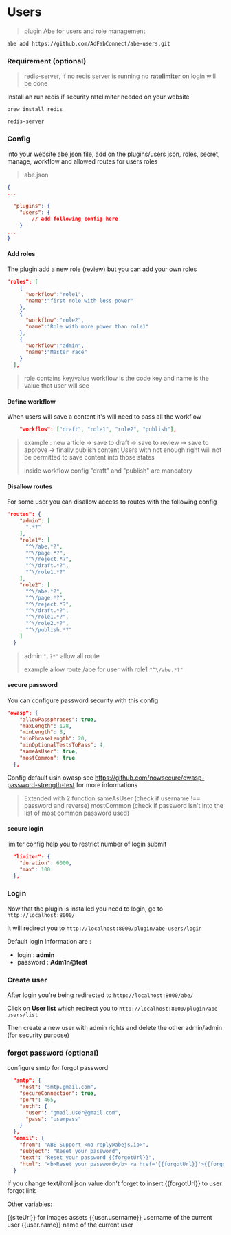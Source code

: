 # Users

> plugin Abe for users and role management

```shell
abe add https://github.com/AdFabConnect/abe-users.git
```

### Requirement (optional)

> redis-server, if no redis server is running no **ratelimiter** on login will be done

Install an run redis if security ratelimiter needed on your website

```shell
brew install redis
```

```shell
redis-server
```

### Config

into your website abe.json file, add on the plugins/users json, roles, secret, manage, workflow and allowed routes for users roles

> abe.json

```json
{
...

  "plugins": {
    "users": {
    	// add following config here
    }
...
}
```

#### Add roles

The plugin add a new role (review) but you can add your own roles

```json
"roles": [
    {
      "workflow":"role1",
      "name":"first role with less power"
    },
    {
      "workflow":"role2",
      "name":"Role with more power than role1"
    },
    {
      "workflow":"admin",
      "name":"Master race"
    }
  ],
```

> role contains key/value workflow is the code key and name is the value that user will see

#### Define workflow

When users will save a content it's will need to pass all the workflow

```json
	"workflow": ["draft", "role1", "role2", "publish"],
```

> example : new article -> save to draft -> save to review -> save to approve -> finally publish content
> Users with not enough right will not be permitted to save content into those states
> 
> inside workflow config "draft" and "publish" are mandatory

#### Disallow routes

For some user you can disallow access to routes with the following config

```json
"routes": {
    "admin": [
      ".*?"
    ],
    "role1": [
      "^\/abe.*?",
      "^\/page.*?",
      "^\/reject.*?",
      "^\/draft.*?",
      "^\/role1.*?"
    ],
    "role2": [
      "^\/abe.*?",
      "^\/page.*?",
      "^\/reject.*?",
      "^\/draft.*?",
      "^\/role1.*?",
      "^\/role2.*?",
      "^\/publish.*?"
    ]
  }
```
> admin ```".?*"``` allow all route
> 
> example allow route /abe for user with role1 ```"^\/abe.*?"```

#### secure password

You can configure password security with this config

```json
"owasp": {
    "allowPassphrases": true,
    "maxLength": 128,
    "minLength": 8,
    "minPhraseLength": 20,
    "minOptionalTestsToPass": 4,
    "sameAsUser": true,
    "mostCommon": true
  },
```

Config default usin owasp see https://github.com/nowsecure/owasp-password-strength-test for more informations

> Extended with 2 function
> sameAsUser (check if username !== password and reverse)
> mostCommon (check if password isn't into the list of most common password used)

#### secure login

limiter config help you to restrict number of login submit

```json
  "limiter": {
    "duration": 6000,
    "max": 100
  },
```

### Login

Now that the plugin is installed you need to login, go to ```http://localhost:8000/```

It will redirect you to ```http://localhost:8000/plugin/abe-users/login```

Default login information are :

- login : **admin**
- password : **Adm1n@test**


### Create user

After login you're being redirected to ```http://localhost:8000/abe/```

Click on **User list** which redirect you to ```http://localhost:8000/plugin/abe-users/list```

Then create a new user with admin rights and delete the other admin/admin (for security purpose)

### forgot password (optional)

configure smtp for forgot password

```json
  "smtp": {
    "host": "smtp.gmail.com",
    "secureConnection": true,
    "port": 465,
    "auth": {
      "user": "gmail.user@gmail.com",
      "pass": "userpass"
    }
  },
  "email": {
    "from": "ABE Support <no-reply@abejs.io>",
    "subject": "Reset your password",
    "text": "Reset your password {{forgotUrl}}",
    "html": "<b>Reset your password</b> <a href='{{forgotUrl}}'>{{forgotUrl}}</a>"
  }
```

If you change text/html json value don't forget to insert {{forgotUrl}} to user forgot link

Other variables:

{{siteUrl}} for images assets
{{user.username}} username of the current user
{{user.name}} name of the current user